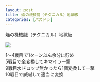 ```yaml
---
layout: post
title: 焔の機械龍（テクニカル）地獄級
categories: [パズドラ]
---
```


焔の機械龍（テクニカル）地獄級

<!--more-->

![](http://cdn.dropmark.com/2008/3e9f7836a89d7a3b204b3866e6ce73b2612654a6/107.png)

1〜4戦目で1ターンぶん余分に貯め  
5戦目で全変換してキマイラ一撃  
9戦目水ドロップ無かったら1個変換して一撃  
10戦目で威嚇して適当に変換
